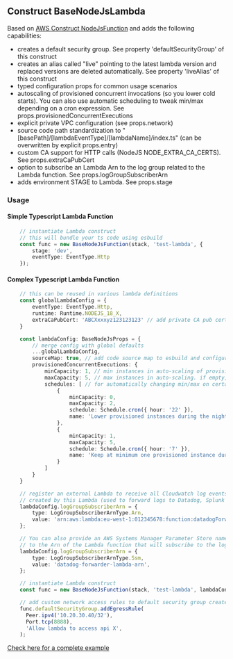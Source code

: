 ## Construct BaseNodeJsLambda

Based on [AWS Construct NodeJsFunction](https://docs.aws.amazon.com/cdk/api/v2/docs/aws-cdk-lib.aws_lambda_nodejs.NodejsFunction.html) and adds the following capabilities:
  - creates a default security group. See property 'defaultSecurityGroup' of this construct
  - creates an alias called "live" pointing to the latest lambda version and replaced versions are deleted automatically. See property 'liveAlias' of this construct
  - typed configuration props for common usage scenarios
  - autoscaling of provisioned concurrent invocations (so you lower cold starts). You can also use automatic scheduling to tweak min/max depending on a cron expression. See props.provisionedConcurrentExecutions
  - explicit private VPC configuration (see props.network)
  - source code path standardization to "[basePath]/[lambdaEventType]/[lambdaName]/index.ts" (can be overwritten by explicit props.entry)
  - custom CA support for HTTP calls (NodeJS NODE_EXTRA_CA_CERTS). See props.extraCaPubCert
  - option to subscribe an Lambda Arn to the log group related to the Lambda function. See props.logGroupSubscriberArn
  - adds environment STAGE to Lambda. See props.stage

### Usage

#### Simple Typescript Lambda Function

```ts
    // instantiate Lambda construct
    // this will bundle your ts code using esbuild
    const func = new BaseNodeJsFunction(stack, 'test-lambda', {
        stage: 'dev',
        eventType: EventType.Http
    });
```

#### Complex Typescript Lambda Function

```ts
    // this can be reused in various lambda definitions
    const globalLambdaConfig = {
        eventType: EventType.Http,
        runtime: Runtime.NODEJS_18_X,
        extraCaPubCert: 'ABCXxxxyz123123123' // add private CA pub certificate to NodeJS
    }

    const lambdaConfig: BaseNodeJsProps = {
        // merge config with global defaults
        ...globalLambdaConfig,
        sourceMap: true, // add code source map to esbuild and configure Node. This might impose severe performance penauties
        provisionedConcurrentExecutions: {
            minCapacity: 1, // min instances in auto-scaling of provisioned lambdas
            maxCapacity: 5, // max instances in auto-scaling. if empty, the number of provisioned instances will be fixed to "minCapacity"
            schedules: [ // for automatically changing min/max on certain hours
                {
                    minCapacity: 0,
                    maxCapacity: 2,
                    schedule: Schedule.cron({ hour: '22' }),
                    name: 'Lower provisioned instances during the night'
                },
                {
                    minCapacity: 1,
                    maxCapacity: 5,
                    schedule: Schedule.cron({ hour: '7' }),
                    name: 'Keep at minimum one provisioned instance during the day'
                }
            ]
        }
    }

    // register an external Lambda to receive all Cloudwatch log events 
    // created by this Lambda (used to forward logs to Datadog, Splunk etc)
    lambdaConfig.logGroupSubscriberArn = {
        type: LogGroupSubscriberArnType.Arn,
        value: 'arn:aws:lambda:eu-west-1:012345678:function:datadogForwarder',
    };

    // You can also provide an AWS Systems Manager Parameter Store name that points
    // to the Arn of the Lambda function that will subscribe to the log group
    lambdaConfig.logGroupSubscriberArn = {
        type: LogGroupSubscriberArnType.Ssm,
        value: 'datadog-forwarder-lambda-arn',
    };

    // instantiate Lambda construct
    const func = new BaseNodeJsFunction(stack, 'test-lambda', lambdaConfig);

    // add custom network access rules to default security group created for this lambda
    func.defaultSecurityGroup.addEgressRule(
      Peer.ipv4('10.20.30.40/32'),
      Port.tcp(8888),
      'Allow lambda to access api X',
    );

```

[Check here for a complete example](/examples/src/lambda/cdk.ts)

